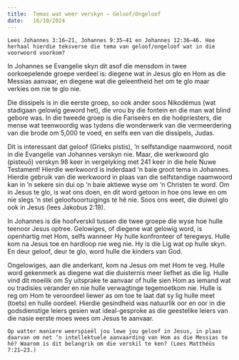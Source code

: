 ```yaml
---
title:  Temas wat weer verskyn — Geloof/Ongeloof
date:   16/10/2024
---
```


`Lees Johannes 3:16–21, Johannes 9:35–41 en Johannes 12:36–46. Hoe herhaal hierdie teksverse die tema van geloof/ongeloof wat in die voorwoord voorkom?`

In Johannes se Evangelie skyn dit asof die mensdom in twee oorkoepelende groepe verdeel is: diegene wat in Jesus glo en Hom as die Messias aanvaar, en diegene wat die geleentheid het om te glo maar verkies om nie te glo nie.

Die dissipels is in die eerste groep, so ook ander soos Nikodémus (wat stadigaan gelowig geword het), die vrou by die fontein en die man wat blind gebore was. In die tweede groep is die Fariseërs en die hoëpriesters, die mense wat teenwoordig was tydens die wonderwerk van die vermeerdering van die brode om 5,000 te voed, en selfs een van die dissipels, Judas.

Dit is interessant dat geloof (Grieks pistis), ‘n selfstandige naamwoord, nooit in die Evangelie van Johannes verskyn nie. Maar, die werkwoord glo (pisteuō) verskyn 98 keer in vergelyking met 241 keer in die hele Nuwe Testament! Hierdie werkwoord is inderdaad ‘n baie groot tema in Johannes. Hierdie gebruik van die werkwoord in plaas van die selfstandige naamwoord kan in ‘n sekere sin dui op ‘n baie aktiewe wyse om ‘n Christen te word. Om in Jesus te glo, is wat ons doen, en dit word getoon in hoe ons lewe en om nie slegs ‘n stel geloofsoortuigings te hê nie. Soos ons weet, die duiwel glo ook in Jesus (lees Jakobus 2:19).

In Johannes is die hoofverskil tussen die twee groepe die wyse hoe hulle teenoor Jesus optree. Gelowiges, of diegene wat gelowig word, is openhartig met Hom, selfs wanneer Hy hulle konfronteer of teregwys. Hulle kom na Jesus toe en hardloop nie weg nie. Hy is die Lig wat op hulle skyn. En deur geloof, deur te glo, word hulle die kinders van God.

Ongelowiges, aan die anderkant, kom na Jesus om met Hom te veg. Hulle word gekenmerk as diegene wat die duisternis meer liefhet as die lig. Hulle vind dit moeilik om Sy uitsprake te aanvaar of hulle sien Hom as iemand wat ou tradisies verander en nie hulle verwagtinge tegemoetkom nie. Hulle is reg om Hom te veroordeel liewer as om toe te laat dat sy lig hulle meet (toets) en hulle oordeel. Hierdie gesindheid was natuurlik oor en oor in die godsdienstige leiers gesien wat ideal-gesproke as die geestelike leiers van die nasie eerste moes wees om Jesus te aanvaar.

`Op watter maniere weerspieël jou lewe jou geloof in Jesus, in plaas daarvan om net ‘n intellektuele aanvaarding van Hom as die Messias te hê? Waarom is dit belangrik om die verskil te ken? (Lees Matthéüs 7:21–23.)`